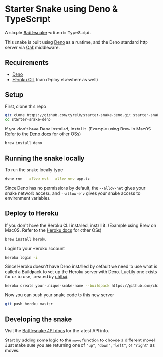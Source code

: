 # Starter Snake using Deno & TypeScript
A simple [Battlesnake](https://play.battlesnake.com/) written in TypeScript.

This snake is built using [Deno](https://deno.land/) as a runtime, and the Deno standard http server via [Oak](https://deno.land/x/oak) middleware.

## Requirements
* [Deno](https://deno.land/manual/getting_started/installation)
* [Heroku CLI](https://devcenter.heroku.com/articles/heroku-cli) (can deploy elsewhere as well)

## Setup
First, clone this repo
```bash
git clone https://github.com/tyrelh/starter-snake-deno.git starter-snake-deno
cd starter-snake-deno
```

If you don't have Deno installed, install it. (Example using Brew in MacOS. Refer to the [Deno docs](https://deno.land/manual/getting_started/installation) for other OSs)
```bash
brew install deno
```

## Running the snake locally
To run the snake locally type
```bash
deno run --allow-net --allow-env app.ts
```
Since Deno has no permissions by default, the `--allow-net` gives your snake network access, and `--allow-env` gives your snake access to environment variables.

## Deploy to Heroku
If you don't have the Heroku CLI installed, install it. (Example using Brew on MacOS. Refer to the [Heroku docs](https://devcenter.heroku.com/articles/heroku-cli) for other OSs)
```bash
brew install heroku
```

Login to your Heroku account
```bash
heroku login -i
```

Since Heroku doesn't have Deno installed by default we need to use what is called a Buildpack to set up the Heroku server with Deno. Luckily one exists for us to use, created by [chibat](https://github.com/chibat/heroku-buildpack-deno).
```bash
heroku create your-unique-snake-name --buildpack https://github.com/chibat/heroku-buildpack-deno.git
```
Now you can push your snake code to this new server
```bash
git push heroku master
```

## Developing the snake
Visit the [Battlesnake API docs](https://docs.battlesnake.com/snake-api) for the latest API info.

Start by adding some logic to the `move` function to choose a different move! Just make sure you are returning one of `"up"`, `"down"`, `"left"`, or `"right"` as moves.